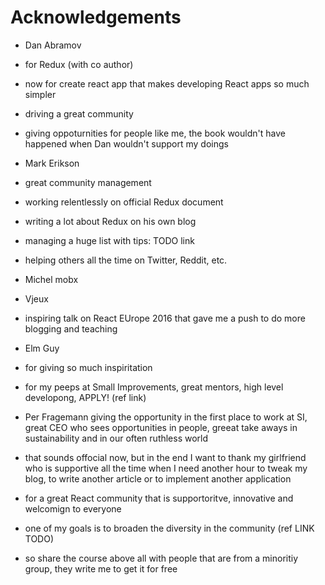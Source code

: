 # Acknowledgements

- Dan Abramov
- for Redux (with co author)
- now for create react app that makes developing React apps so much simpler
- driving a great community
- giving oppoturnities for people like me, the book wouldn't have happened when Dan wouldn't support my doings

- Mark Erikson
- great community management
- working relentlessly on official Redux document
- writing a lot about Redux on his own blog
- managing a huge list with tips: TODO link
- helping others all the time on Twitter, Reddit, etc.

- Michel mobx

- Vjeux
- inspiring talk on React EUrope 2016 that gave me a push to do more blogging and teaching

- Elm Guy
- for giving so much inspiritation

- for my peeps at Small Improvements, great mentors, high level developong, APPLY! (ref link)
- Per Fragemann giving the opportunity in the first place to work at SI, great CEO who sees opportunities in people, greeat take aways in sustainability and in our often ruthless world

- that sounds offocial now, but in the end I want to thank my girlfriend who is supportive all the time when I need another hour to tweak my blog, to write another article or to implement another application

- for a great React community that is supportoritve, innovative and welcomign to everyone
- one of my goals is to broaden the diversity in the community (ref LINK TODO)
- so share the course above all with people that are from a minoritiy group, they write me to get it for free